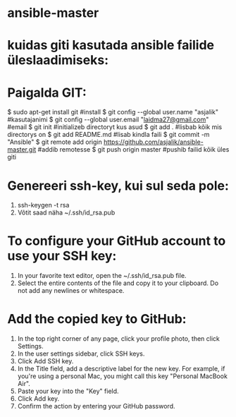 # ansible-master
# kuidas giti kasutada ansible failide üleslaadimiseks:

# Paigalda GIT:
$ sudo apt-get install git #install
$ git config --global user.name "asjalik" #kasutajanimi
$ git config --global user.email "laidma27@gmail.com" #email
$ git init #initializeb directoryt kus asud 
$ git add . #lisbab kõik mis directorys on
$ git add README.md #lisab kindla faili
$ git commit -m "Ansible"
$ git remote add origin https://github.com/asjalik/ansible-master.git #addib remotesse
$ git push origin master #pushib failid kõik üles giti

# Genereeri ssh-key, kui sul seda pole:
   1. ssh-keygen -t rsa
   2. Võtit saad näha ~/.ssh/id_rsa.pub
# To configure your GitHub account to use your SSH key:
   1. In your favorite text editor, open the ~/.ssh/id_rsa.pub file.
   2. Select the entire contents of the file and copy it to your clipboard. Do not add any newlines or whitespace.
# Add the copied key to GitHub:
   1. In the top right corner of any page, click your profile photo, then click Settings. 
   2. In the user settings sidebar, click SSH keys.
   3. Click Add SSH key. 
   4. In the Title field, add a descriptive label for the new key. For example, if you're using a personal Mac, you might call this key "Personal MacBook Air".
   5. Paste your key into the "Key" field. 
   6. Click Add key. 
   7. Confirm the action by entering your GitHub password.
